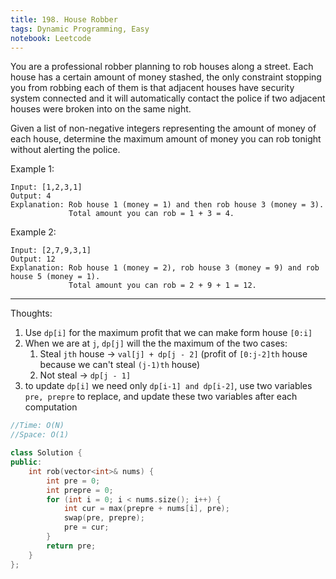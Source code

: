 ```yaml
---
title: 198. House Robber
tags: Dynamic Programming, Easy
notebook: Leetcode
---
```


You are a professional robber planning to rob houses along a street. Each house has a certain amount of money stashed, the only constraint stopping you from robbing each of them is that adjacent houses have security system connected and it will automatically contact the police if two adjacent houses were broken into on the same night.

Given a list of non-negative integers representing the amount of money of each house, determine the maximum amount of money you can rob tonight without alerting the police.

Example 1:
```
Input: [1,2,3,1]
Output: 4
Explanation: Rob house 1 (money = 1) and then rob house 3 (money = 3).
             Total amount you can rob = 1 + 3 = 4.         
```
Example 2:
```
Input: [2,7,9,3,1]
Output: 12
Explanation: Rob house 1 (money = 2), rob house 3 (money = 9) and rob house 5 (money = 1).
             Total amount you can rob = 2 + 9 + 1 = 12.
```

----------
Thoughts:
1. Use `dp[i]` for the maximum profit that we can make form house `[0:i]`
2. When we are at `j`, `dp[j]` will the the maximum of the two cases:
   1. Steal `jth` house -> `val[j] + dp[j - 2]` (profit of `[0:j-2]th` house because we can't steal `(j-1)th` house)
   2. Not steal -> `dp[j - 1]`
3. to update `dp[i]` we need only `dp[i-1] and dp[i-2]`, use two variables `pre, prepre` to replace, and update these two variables after each computation

```c++
//Time: O(N)
//Space: O(1)

class Solution {
public:
    int rob(vector<int>& nums) {
        int pre = 0;
        int prepre = 0;
        for (int i = 0; i < nums.size(); i++) {
            int cur = max(prepre + nums[i], pre);
            swap(pre, prepre);
            pre = cur;
        }
        return pre;
    }
};
```